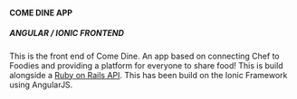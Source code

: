 #### COME DINE APP

##### ANGULAR / IONIC FRONTEND

This is the front end of Come Dine. An app based on connecting Chef to Foodies and providing a platform for everyone to share food! This is build alongside a [Ruby on Rails API](https://www.github.com/sachinkaria/comeDine). This has been build on the Ionic Framework using AngularJS.
